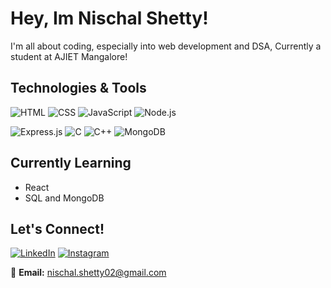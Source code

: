 # Hey, Im Nischal Shetty!
I'm all about coding, especially into web development and DSA, Currently a student at AJIET Mangalore!

##  Technologies & Tools

![HTML](https://img.shields.io/badge/-HTML-239120?style=flat-square&logo=html5&logoColor=white)
![CSS](https://img.shields.io/badge/-CSS-1572B6?style=flat-square&logo=css3&logoColor=white)
![JavaScript](https://img.shields.io/badge/-JavaScript-F7DF1E?style=flat-square&logo=javascript&logoColor=black)
![Node.js](https://img.shields.io/badge/-Node.js-339933?style=flat-square&logo=node.js&logoColor=white)


![Express.js](https://img.shields.io/badge/-Express.js-000000?style=flat-square&logo=express&logoColor=white)
![C](https://img.shields.io/badge/-C-A8B9CC?style=flat-square&logo=c&logoColor=white)
![C++](https://img.shields.io/badge/-C++-00599C?style=flat-square&logo=c%2B%2B&logoColor=white)
![MongoDB](https://img.shields.io/badge/-MongoDB-47A248?style=flat-square&logo=mongodb&logoColor=white)

## Currently Learning

- React
- SQL and MongoDB

## Let's Connect!

[![LinkedIn](https://img.shields.io/badge/-LinkedIn-blue?style=flat&logo=linkedin&logoColor=white)](https://www.linkedin.com/in/nischal-shetty-2ba446272/)
[![Instagram](https://img.shields.io/badge/-Instagram-white?style=flat&logo=instagram&logoColor=black)](https://www.instagram.com/nischal.shetty_2/)


📧 **Email:** [nischal.shetty02@gmail.com](mailto:nischal.shetty02@gmail.com)
